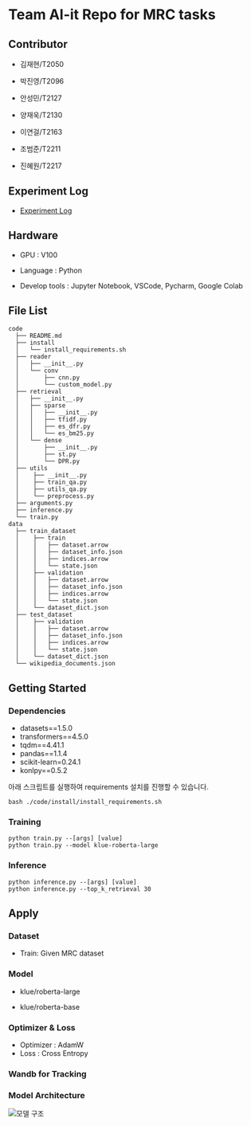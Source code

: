 # Team AI-it Repo for MRC tasks

## Contributor

- 김재현/T2050

- 박진영/T2096
- 안성민/T2127
- 양재욱/T2130
- 이연걸/T2163
- 조범준/T2211
- 진혜원/T2217

## Experiment Log

- [Experiment Log](https://jet-rook-fae.notion.site/MRC-d897b0cab1854936ba1d0e027e39c71c)

## Hardware

- GPU : V100

- Language : Python
- Develop tools : Jupyter Notebook, VSCode, Pycharm, Google Colab

## File List

```
code
  ├── README.md
  ├── install
  │   └── install_requirements.sh
  ├── reader
  │   ├── __init__.py
  │   └── conv
  │       ├── cnn.py
  │       └── custom_model.py
  ├── retrieval
  │   ├── __init__.py
  │	  ├── sparse
  │	  │	  ├── __init__.py
  │	  │   ├── tfidf.py
  │	  │   ├── es_dfr.py
  │	  │   └── es_bm25.py
  │   └── dense
  │	  	  ├── __init__.py
  │	  	  ├── st.py
  │	  	  └── DPR.py
  ├── utils
  │    ├── __init__.py
  │    ├── train_qa.py
  │    ├── utils_qa.py
  │    └── preprocess.py
  ├── arguments.py
  ├── inference.py
  └── train.py
data
  ├── train_dataset
  │    ├── train
  │    │   ├── dataset.arrow
  │    │   ├── dataset_info.json
  │    │   ├── indices.arrow
  │    │   └── state.json
  │    ├── validation
  │    │   ├── dataset.arrow
  │    │   ├── dataset_info.json
  │    │   ├── indices.arrow
  │    │   └── state.json
  │    └── dataset_dict.json
  ├── test_dataset
  │    ├── validation
  │    │   ├── dataset.arrow
  │    │   ├── dataset_info.json
  │    │   ├── indices.arrow
  │    │   └── state.json
  │    └── dataset_dict.json
  └── wikipedia_documents.json
```

## Getting Started

### Dependencies

- datasets==1.5.0
- transformers==4.5.0
- tqdm==4.41.1
- pandas==1.1.4
- scikit-learn=0.24.1
- konlpy==0.5.2

아래 스크립트를 실행하여 requirements 설치를 진행할 수 있습니다.

```
bash ./code/install/install_requirements.sh
```

### Training

```
python train.py --[args] [value]
python train.py --model klue-roberta-large
```

### Inference

```
python inference.py --[args] [value]
python inference.py --top_k_retrieval 30
```

## Apply

### Dataset

- Train: Given MRC dataset

### Model

- klue/roberta-large

- klue/roberta-base

### Optimizer & Loss

- Optimizer : AdamW
- Loss : Cross Entropy

### Wandb for Tracking



### Model Architecture

![모델 구조](https://user-images.githubusercontent.com/48538655/140632232-3695e797-ee44-4c90-aed3-70afa654e47c.PNG)

